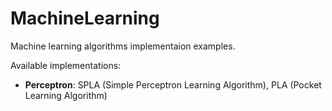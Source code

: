 # MachineLearning

Machine learning algorithms implementaion examples.

Available implementations:
 - __Perceptron__: SPLA (Simple Perceptron Learning Algorithm), PLA (Pocket Learning Algorithm)
